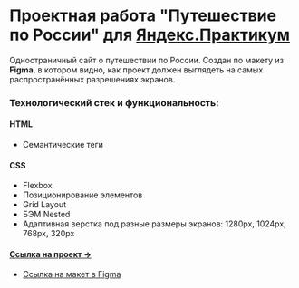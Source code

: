 # Проектная работа "Путешествие по России" для [Яндекс.Практикум](https://practicum.yandex.ru/)


Одностраничный сайт о путешествии по России. Создан по макету из **Figma**, в котором видно, как проект должен выглядеть на самых распространённых разрешениях экранов.

### Технологический стек и функциональность:

#### HTML
* Семантические теги

#### CSS
* Flexbox
* Позиционирование элементов
* Grid Layout
* БЭМ Nested
* Адаптивная верстка под разные размеры экранов: 1280px, 1024px, 768px, 320px

#### [Ссылка на прoект &rarr;](https://Valeriya007.github.io/russian-travel/index.html)

* [Ссылка на макет в Figma](https://www.figma.com/file/5S2WSbEFL6awjVWJ0NWL8Q/Sprint-3_-Russia-_-desktop-mobile?node-id=28503%3A0)





